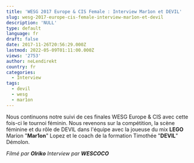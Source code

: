 ```yaml
---
title: 'WESG 2017 Europe & CIS Female : Interview Mar1on et DEVIL'
slug: wesg-2017-europe-cis-female-interview-mar1on-et-devil
description: 'NULL'
type: default
language: fr
draft: false
date: 2017-11-26T20:56:29.000Z
lastmod: 2022-05-09T01:11:00.000Z
views: '2753'
author: neLendirekt
country: fr
categories:
  - Interview
tags:
  - devil
  - wesg
  - mar1on
---
```

Nous continuons notre suivi de ces finales WESG Europe & CIS avec cette fois-ci le tournoi féminin. Nous revenons sur la compétition, la scène féminine et du rôle de DEVIL dans l'équipe avec la joueuse du mix **LEGO** Marion "**Mar1on**" Lopez et le coach de la formation Timothée "**DEVIL**" Démolon.

_Filmé par **Olriko**_ 
_Interview par **WESCOCO**_
